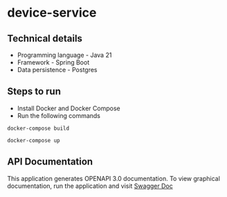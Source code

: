 # device-service

## Technical details

* Programming language - Java 21
* Framework - Spring Boot
* Data persistence - Postgres

## Steps to run

* Install Docker and Docker Compose
* Run the following commands

```
docker-compose build
```
```
docker-compose up
```

## API Documentation
This application generates OPENAPI 3.0 documentation. To view graphical documentation, run the application and visit [Swagger Doc](http://localhost:8080/swagger-ui/index.html)

